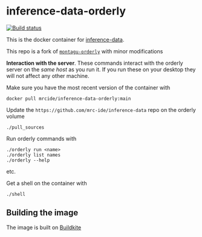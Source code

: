 # inference-data-orderly

[![Build status](https://badge.buildkite.com/193017a1dbd38cc351c0bfc7da06662010827830916bfd851d.svg)](https://buildkite.com/mrc-ide/inference-data-orderly)

This is the docker container for [inference-data](https://github.com/mrc-ide/inference-data).

This repo is a fork of [`montagu-orderly`](https://github.com/vimc/montagu-orderly) with minor modifications

**Interaction with the server**.  These commands interact with the orderly server on the *same host* as you run it.  If you run these on your desktop they will not affect any other machine.

Make sure you have the most recent version of the container with

```
docker pull mrcide/inference-data-orderly:main
```

Update the `https://github.com/mrc-ide/inference-data` repo on the orderly volume

```
./pull_sources
```

Run orderly commands with

```
./orderly run <name>
./orderly list names
./orderly --help
```

etc.

Get a shell on the container with

```
./shell
```

## Building the image

The image is built on [Buildkite](https://buildkite.com/mrc-ide/hiv-orderly)
